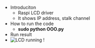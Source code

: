  - Introduciton
   - Raspi LCD driver
   - It shows IP address, stalk channel 
 - How to run the code
   - **sudo python OOO.py**
 - Run result
  - ![LCD running !](raspi_lcd.jpg)
